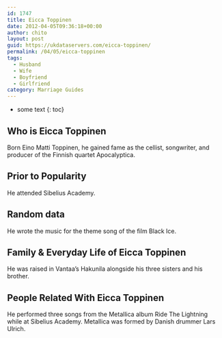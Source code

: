 ```yaml
---
id: 1747
title: Eicca Toppinen
date: 2012-04-05T09:36:18+00:00
author: chito
layout: post
guid: https://ukdataservers.com/eicca-toppinen/
permalink: /04/05/eicca-toppinen
tags:
  - Husband
  - Wife
  - Boyfriend
  - Girlfriend
category: Marriage Guides
---
```


* some text
{: toc}


## Who is  Eicca Toppinen
                  
                  
                  
Born Eino Matti Toppinen, he gained fame as the cellist, songwriter, and producer of the Finnish quartet Apocalyptica.
                  
                
                
                
## Prior to Popularity 
                  
                  
                  
He attended Sibelius Academy.
                  
                
                
                
## Random data 
                  
                  
                  
He wrote the music for the theme song of the film Black Ice.
                  
                
                
                
## Family & Everyday Life of Eicca Toppinen
                  
                  
                  
He was raised in Vantaa&#8217;s Hakunila alongside his three sisters and his brother.
                  
                
                
                
## People Related With  Eicca Toppinen
                  
                  
                  
He performed three songs from the Metallica album Ride The Lightning while at Sibelius Academy. Metallica was formed by Danish drummer Lars Ulrich.
                  
                
              
            
          
          
          
    
    
  
